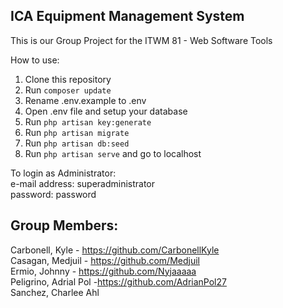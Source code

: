 ## ICA Equipment Management System

This is our Group Project for the ITWM 81 - Web Software Tools

How to use:
1. Clone this repository
2. Run `composer update`
3. Rename .env.example to .env
4. Open .env file and setup your database
5. Run `php artisan key:generate`
6. Run `php artisan migrate`
7. Run `php artisan db:seed`
8. Run `php artisan serve` and go to localhost

To login as Administrator:<br/>
e-mail address: superadministrator<br/>
password: password


## Group Members:
Carbonell, Kyle - https://github.com/CarbonellKyle <br/>
Casagan, Medjuil - https://github.com/Medjuil <br/>
Ermio, Johnny - https://github.com/Nyjaaaaa <br/>
Peligrino, Adrial Pol -https://github.com/AdrianPol27 <br/>
Sanchez, Charlee Ahl
